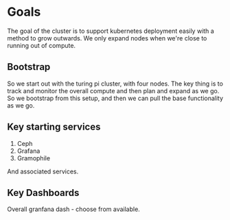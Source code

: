 # Goals

The goal of the cluster is to support kubernetes deployment easily with a method
to grow outwards. We only expand nodes when we're close to running out of compute.

## Bootstrap

So we start out with the turing pi cluster, with four nodes. The key thing is to 
track and monitor the overall compute and then plan and expand as we go. So we bootstrap
from this setup, and then we can pull the base functionality as we go.

## Key starting services

1. Ceph
1. Grafana
1. Gramophile

And associated services.

## Key Dashboards

Overall granfana dash - choose from available. 